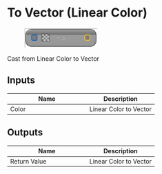 # To Vector (Linear Color)

<div align="left" data-full-width="false">

<figure><img src="../../../../api/Math/Conversions/To_Vector_(Linear_Color).png" alt=""><figcaption></figcaption></figure>

</div>

Cast from Linear Color to Vector

## Inputs

<table><thead><tr><th width="170">Name</th><th>Description</th></tr></thead><tbody><tr><td>Color</td><td>Linear Color to Vector</td></tr></tbody></table>

## Outputs

<table><thead><tr><th width="170">Name</th><th>Description</th></tr></thead><tbody><tr><td>Return Value</td><td>Linear Color to Vector</td></tr></tbody></table>
